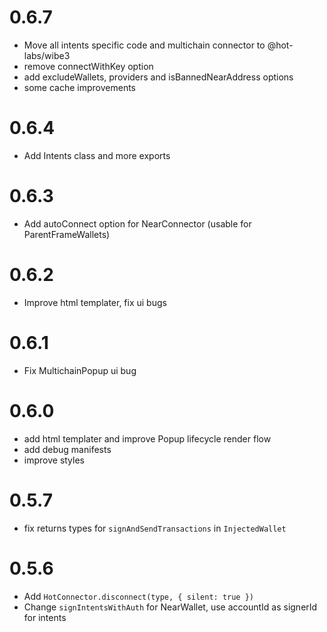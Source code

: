 # 0.6.7

- Move all intents specific code and multichain connector to @hot-labs/wibe3
- remove connectWithKey option
- add excludeWallets, providers and isBannedNearAddress options
- some cache improvements

# 0.6.4

- Add Intents class and more exports

# 0.6.3

- Add autoConnect option for NearConnector (usable for ParentFrameWallets)

# 0.6.2

- Improve html templater, fix ui bugs

# 0.6.1

- Fix MultichainPopup ui bug

# 0.6.0

- add html templater and improve Popup lifecycle render flow
- add debug manifests
- improve styles

# 0.5.7

- fix returns types for `signAndSendTransactions` in `InjectedWallet`

# 0.5.6

- Add `HotConnector.disconnect(type, { silent: true })`
- Change `signIntentsWithAuth` for NearWallet, use accountId as signerId for intents
